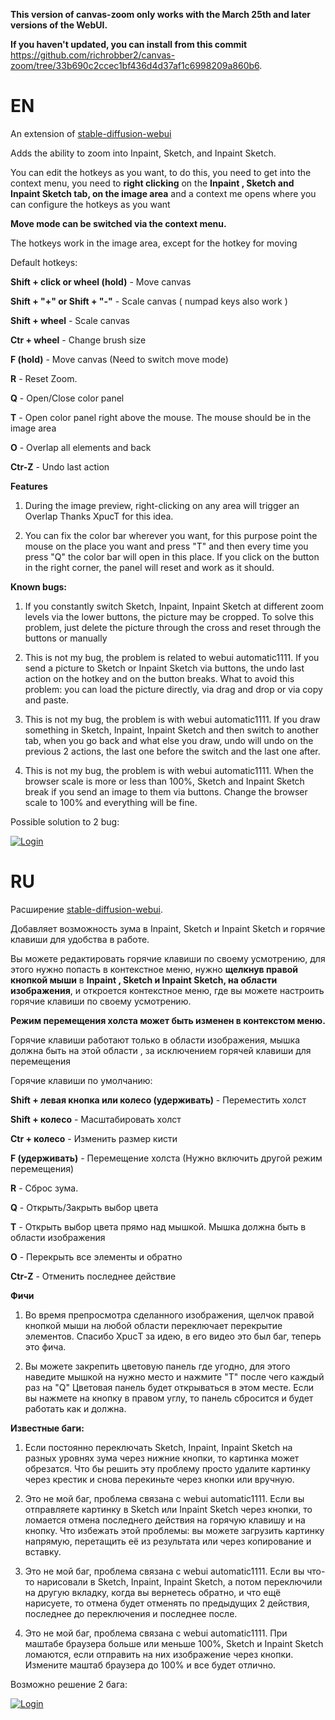 **This version of canvas-zoom only works with the March 25th and later versions of the WebUI.**

**If you haven't updated, you can install from this commit** https://github.com/richrobber2/canvas-zoom/tree/33b690c2ccec1bf436d4d37af1c6998209a860b6.

# EN
An extension of [stable-diffusion-webui](https://github.com/AUTOMATIC1111/stable-diffusion-webui)

Adds the ability to zoom into Inpaint, Sketch, and Inpaint Sketch.

You can edit the hotkeys as you want, to do this, you need to get into the context menu, you need to **right clicking** on the **Inpaint , Sketch and Inpaint Sketch tab, on the image area** and a context me opens where you can configure the hotkeys as you want

**Move mode can be switched via the context menu.**

The hotkeys work in the image area, except for the hotkey for moving

Default hotkeys:

**Shift + click or wheel (hold)** - Move canvas

**Shift + "+" or Shift + "-"** - Scale canvas ( numpad keys also work )

**Shift + wheel** - Scale canvas

**Ctr + wheel** - Change brush size

**F (hold)** - Move canvas (Need to switch move mode)

**R** - Reset Zoom.

**Q** - Open/Close color panel

**T** - Open color panel right above the mouse. The mouse should be in the image area

**O** - Overlap all elements and back

**Ctr-Z** - Undo last action

**Features**

1) During the image preview, right-clicking on any area will trigger an Overlap
Thanks XpucT for this idea.

2) You can fix the color bar wherever you want, for this purpose point the mouse on the place you want and press "T" and then every time you press "Q" the color bar will open in this place. If you click on the button in the right corner, the panel will reset and work as it should.

**Known bugs:**

1. If you constantly switch Sketch, Inpaint, Inpaint Sketch at different zoom levels via the lower buttons, the picture may be cropped. To solve this problem, just delete the picture through the cross and reset through the buttons or manually

2. This is not my bug, the problem is related to webui automatic1111. If you send a picture to Sketch or Inpaint Sketch via buttons, the undo last action on the hotkey and on the button breaks. What to avoid this problem: you can load the picture directly, via drag and drop or via copy and paste.

3. This is not my bug, the problem is with webui automatic1111. If you draw something in Sketch, Inpaint, Inpaint Sketch and then switch to another tab, when you go back and what else you draw, undo will undo on the previous 2 actions, the last one before the switch and the last one after.

4. This is not my bug, the problem is with webui automatic1111. When the browser scale is more or less than 100%, Sketch and Inpaint Sketch break if you send an image to them via buttons. Change the browser scale to 100% and everything will be fine.

Possible solution to 2 bug:

[![Login](https://media.giphy.com/media/v1.Y2lkPTc5MGI3NjExZWI3N2JlYjc3ZDc5YmIwMWZmMTIwNjk3MzFmNmQ4NGNkN2Y5MjE3MiZjdD1n/R67pCVIilbxy0bsYiq/giphy.gif)]()

# RU
Расширение [stable-diffusion-webui](https://github.com/AUTOMATIC1111/stable-diffusion-webui).

Добавляет возможность зума в Inpaint, Sketch и Inpaint Sketch и горячие клавиши для удобства в работе.

Вы можете редактировать горячие клавиши по своему усмотрению, для этого нужно попасть в контекстное меню, нужно **щелкнув правой кнопкой мыши** в **Inpaint , Sketch и Inpaint Sketch, на области изображения**, и откроется контекстное меню, где вы можете настроить горячие клавиши по своему усмотрению.

**Режим перемещения холста может быть изменен в контекстом меню.**

Горячие клавиши работают только в области изображения, мышка должна быть на этой области , за исключением горячей клавиши для перемещения

Горячие клавиши по умолчанию:

**Shift + левая кнопка или колесо (удерживать)** - Переместить холст

**Shift + колесо** - Масштабировать холст

**Ctr + колесо** - Изменить размер кисти

**F (удерживать)** - Перемещение холста (Нужно включить другой режим перемещения)

**R** - Сброс зума.

**Q** - Открыть/Закрыть выбор цвета 

**T** - Открыть выбор цвета прямо над мышкой. Мышка должна быть в области изображения

**O** - Перекрыть все элементы и обратно

**Ctr-Z** - Отменить последнее действие

**Фичи**

1) Во время препросмотра сделанного изображения, щелчок правой кнопкой мыши на любой области переключает перекрытие элементов.
Спасибо XpuсT за идею, в его видео это был баг, теперь это фича.

2) Вы можете закрепить цветовую панель где угодно, для этого наведите мышкой на нужно место и нажмите "T" после чего каждый раз на "Q" Цветовая панель будет открываться в этом месте. Если вы нажмете на кнопку в правом углу, то панель сбросится и будет работать как и должна.

**Известные баги:**

1. Если постоянно переключать Sketch, Inpaint, Inpaint Sketch на разных уровнях зума через нижние кнопки, то картинка может обрезатся. Что бы решить эту проблему просто удалите картинку через крестик и снова перекиньте через кнопки или вручную.

2. Это не мой баг, проблема связана с webui automatic1111. Если вы отправляете картинку в Sketch или Inpaint Sketch через кнопки, то ломается отмена последнего действия на горячую клавишу и на кнопку. Что избежать этой проблемы: вы можете загрузить картинку напрямую, перетащить её из результата или через копирование и вставку.

3. Это не мой баг, проблема связана с webui automatic1111. Если вы что-то нарисовали в Sketch, Inpaint, Inpaint Sketch, а потом переключили на другую вкладку, когда вы вернетесь обратно, и что ещё нарисуете, то отмена будет отменять по предыдущих 2 действия, последнее до переключения и последнее после.

4. Это не мой баг, проблема связана с webui automatic1111. При маштабе браузера больше или меньше 100%, Sketch и Inpaint Sketch ломаются, если отправить на них изображение через кнопки. Измените маштаб браузера до 100% и все будет отлично.

Возможно решение 2 бага:

[![Login](https://media.giphy.com/media/v1.Y2lkPTc5MGI3NjExZWI3N2JlYjc3ZDc5YmIwMWZmMTIwNjk3MzFmNmQ4NGNkN2Y5MjE3MiZjdD1n/R67pCVIilbxy0bsYiq/giphy.gif)]()

